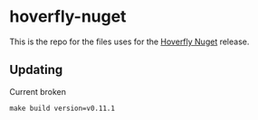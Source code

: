 # hoverfly-nuget

This is the repo for the files uses for the [Hoverfly Nuget](https://www.nuget.org/packages/SpectoLabs.Hoverfly/) release.

## Updating
Current broken
```
make build version=v0.11.1
```
